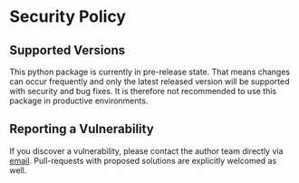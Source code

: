 # Security Policy

## Supported Versions

This python package is currently in pre-release state. That means changes can
occur frequently and only the latest released version will be supported with
security and bug fixes. It is therefore not recommended to use this package in
productive environments.

## Reporting a Vulnerability

If you discover a vulnerability, please contact the author team directly via
[email](pyproject.toml). Pull-requests with proposed solutions are explicitly
welcomed as well.
